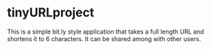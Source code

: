 # tinyURLproject

This is a simple bit.ly style application that takes a full length URL and
shortens it to 6 characters. It can be shared among with other users.
